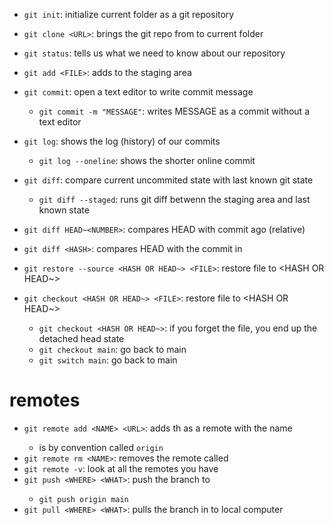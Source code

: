 
- `git init`: initialize current folder as a git repository
- `git clone <URL>`: brings the git repo from <URL> to current folder
- `git status`: tells us what we need to know about our repository

- `git add <FILE>`: adds <FILE> to the staging area
- `git commit`: open a text editor to write commit message
   - `git commit -m "MESSAGE"`: writes MESSAGE as a commit without a text editor

- `git log`: shows the log (history) of our commits
   - `git log --oneline`: shows the shorter online commit

- `git diff`: compare current uncommited state with last known git state
   - `git diff --staged`: runs git diff betwenn the staging area and last known state
- `git diff HEAD~<NUMBER>`: compares HEAD with commit <NUMBER> ago (relative)
- `git diff <HASH>`: compares HEAD with the commit in <HASH>

- `git restore --source <HASH OR HEAD~> <FILE>`: restore file to <HASH OR HEAD~>
- `git checkout <HASH OR HEAD~> <FILE>`: restore file to <HASH OR HEAD~>
   - `git checkout <HASH OR HEAD~>`: if you forget the file, you end up the detached head state
   - `git checkout main`: go back to main
   - `git switch main`: go back to main 

# remotes

- `git remote add <NAME> <URL>`: adds th <URL> as a remote with the name <NAME>
   - <NAME> is by convention called `origin`
- `git remote rm <NAME>`: removes the remote called <NAME>
- `git remote -v`: look at all the remotes you have
- `git push <WHERE> <WHAT>`: push the <WHAT> branch to <WHERE>
   - `git push origin main`
- `git pull <WHERE> <WHAT>`: pulls the <WHAT> branch in <WHERE> to local computer

